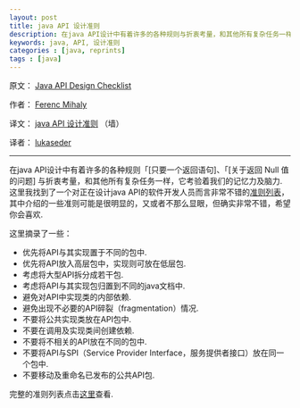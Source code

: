 ```yaml
---
layout: post
title: java API 设计准则
description: 在java API设计中有着许多的各种规则与折衷考量，和其他所有复杂任务一样，它考验着我们的记忆力及脑力.
keywords: java, API, 设计准则
categories : [java, reprints]
tags : [java]
---
```


原文： [Java API Design Checklist](http://theamiableapi.com/2012/01/16/java-api-design-checklist/)

作者： [Ferenc Mihaly](http://theamiableapi.com/)

译文： [java API 设计准则](http://lukaseder.wordpress.com/2012/01/18/the-good-api-design/) （墙）

译者： [lukaseder](http://lukaseder.wordpress.com)

-------------------

在java API设计中有着许多的各种规则「[只要一个返回语句]、「[关于返回 Null 值的问题] 与折衷考量，和其他所有复杂任务一样，它考验着我们的记忆力及脑力.
这里我找到了一个对正在设计java API的软件开发人员而言非常不错的[准则列表][1]，其中介绍的一些准则可能是很明显的，又或者不那么显眼，但确实非常不错，希望你会喜欢. 

这里摘录了一些： 

* 优先将API与其实现置于不同的包中. 
* 优先将API放入高层包中，实现则可放在低层包. 
* 考虑将大型API拆分成若干包. 
* 考虑将API与其实现包归置到不同的java文档中. 
* 避免对API中实现类的内部依赖. 
* 避免出现不必要的API碎裂（fragmentation）情况. 
* 不要将公共实现类放在API包中. 
* 不要在调用及实现类间创建依赖. 
* 不要将不相关的API放在不同的包中. 
* 不要将API与SPI（Service Provider Interface，服务提供者接口）放在同一个包中. 
* 不要移动及重命名已发布的公共API包. 

完整的准则列表点击[这里][1]查看. 

[1]: http://theamiableapi.com/2012/01/16/java-api-design-checklist/

